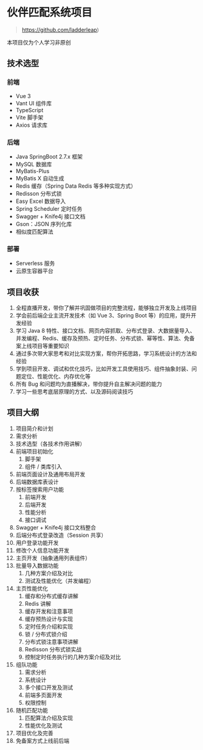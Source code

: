 # 伙伴匹配系统项目

> https://github.com/ladderleap)

本项目仅为个人学习非原创







## 技术选型

### 前端

- Vue 3
- Vant UI 组件库
- TypeScript
- Vite 脚手架
- Axios 请求库



### 后端

- Java SpringBoot 2.7.x 框架
- MySQL 数据库
- MyBatis-Plus
- MyBatis X 自动生成
- Redis 缓存（Spring Data Redis 等多种实现方式）
- Redisson 分布式锁
- Easy Excel 数据导入
- Spring Scheduler 定时任务
- Swagger + Knife4j 接口文档
- Gson：JSON 序列化库
- 相似度匹配算法



### 部署

- Serverless 服务
- 云原生容器平台



## 项目收获

1. 全程直播开发，带你了解并巩固做项目的完整流程，能够独立开发及上线项目
2. 学会前后端企业主流开发技术（如 Vue 3、Spring Boot 等）的应用，提升开发经验
3. 学习 Java 8 特性、接口文档、网页内容抓取、分布式登录、大数据量导入、并发编程、Redis、缓存及预热、定时任务、分布式锁、幂等性、算法、免备案上线项目等重要知识
4. 通过多次带大家思考和对比实现方案，帮你开拓思路，学习系统设计的方法和经验
5. 学到项目开发、调试和优化技巧，比如开发工具使用技巧、组件抽象封装、问题定位、性能优化、内存优化等
6. 所有 Bug 和问题均为直播解决，带你提升自主解决问题的能力
7. 学习一些思考底层原理的方式、以及源码阅读技巧




## 项目大纲

1. 项目简介和计划
2. 需求分析
3. 技术选型（各技术作用讲解）
4. 前端项目初始化
    1. 脚手架
    2. 组件 / 类库引入
5. 前端页面设计及通用布局开发
6. 后端数据库表设计
7. 按标签搜索用户功能
    1. 前端开发
    2. 后端开发
    3. 性能分析
    4. 接口调试
8. Swagger + Knife4j 接口文档整合
9. 后端分布式登录改造（Session 共享）
10. 用户登录功能开发
11. 修改个人信息功能开发
12. 主页开发（抽象通用列表组件）
13. 批量导入数据功能
    1. 几种方案介绍及对比
    2. 测试及性能优化（并发编程）
14. 主页性能优化
    1. 缓存和分布式缓存讲解
    2. Redis 讲解
    3. 缓存开发和注意事项
    4. 缓存预热设计与实现
    5. 定时任务介绍和实现
    6. 锁 / 分布式锁介绍
    7. 分布式锁注意事项讲解
    8. Redisson 分布式锁实战
    9. 控制定时任务执行的几种方案介绍及对比
15. 组队功能
    1. 需求分析
    2. 系统设计
    3. 多个接口开发及测试
    4. 前端多页面开发
    5. 权限控制
16. 随机匹配功能
    1. 匹配算法介绍及实现
    2. 性能优化及测试
17. 项目优化及完善
18. 免备案方式上线前后端
